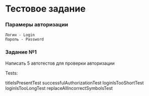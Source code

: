 # Тестовое задание 
### Парамеры авторизации
```
Логин - Login
Пароль - Password
```
### Задание №1
Написать 5 автотестов для проверки авторизации

Tests:

titleIsPresentTest
successfulAuthorizationTest
loginIsTooShortTest
loginIsTooLongTest
replaceAllIncorrectSymbolsTest
